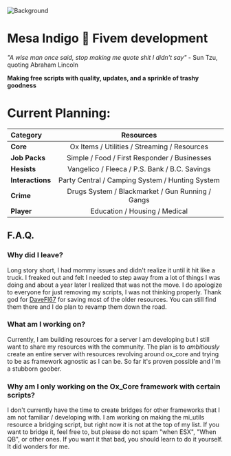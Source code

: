 ![Background](https://github.com/user-attachments/assets/a9233b40-21ae-47f5-858f-b9b208f142b9)
# Mesa Indigo 🦝 Fivem development

*"A wise man once said, stop making me quote shit I didn't say"* - Sun Tzu, quoting Abraham Lincoln

**Making free scripts with quality, updates, and a sprinkle of trashy goodness**

# Current Planning:
| Category                       | Resources |
| :---                           |     :---:      |
| **Core**                       | Ox Items / Utilities / Streaming / Resources |
| **Job Packs**                  | Simple / Food / First Responder / Businesses |
| **Hesists**                    | Vangelico / Fleeca / P.S. Bank / B.C. Savings |
| **Interactions**               | Party Central / Camping System / Hunting System |
| **Crime**                      | Drugs System / Blackmarket / Gun Running / Gangs |
| **Player**                     | Education / Housing / Medical |

## F.A.Q.
### Why did I leave?
Long story short, I had mommy issues and didn't realize it until it hit like a truck. I freaked out and felt I needed to step away from a lot of things I was doing and about a year later I realized that was not the move. I do apologize to everyone for just removing my scripts, I was not thinking properly. Thank god for [DaveFl67](https://github.com/davefl67) for saving most of the older resources. You can still find them there and I do plan to revamp them down the road.
### What am I working on?
Currently, I am building resources for a server I am developing but I still want to share my resources with the community. The plan is to *ambitiously* create an entire server with resources revolving around ox_core and trying to be as framework agnostic as I can be. So far it's proven possible and I'm a stubborn goober.
### Why am I only working on the Ox_Core framework with certain scripts?
I don't currently have the time to create bridges for other frameworks that I am not familiar / developing with. I am working on making the mi_utils resource a bridging script, but right now it is not at the top of my list. If you want to bridge it, feel free to, but please do not spam "when ESX", "When QB", or other ones. If you want it that bad, you should learn to do it yourself. It did wonders for me.
